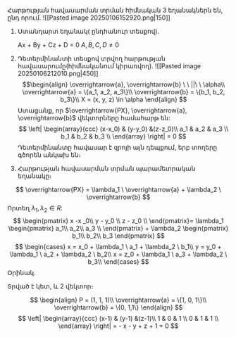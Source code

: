
Հարթության հավասարման տրման հիմնական 3 եղանակներն են, ընդ որում․
![[Pasted image 20250106152920.png|150]]

1. Ստանդարտ եղանակ( ընդհանուր տեսքով)․
   
   Ax + By + Cz + D = 0
   $A, B, C, D \neq 0$ 
   
2. Դետերմինանտի տեսքով տրվող հարթության հավասարումը(հիմնականում կիրառվող)․
   ![[Pasted image 20250106212010.png|450]]
   $$\begin{align}
   \overrightarrow{a}, \overrightarrow{b} \ \ ||\ \ \alpha\\
   \overrightarrow{a} = \{a_1, a_2, a_3\}\\
   \overrightarrow{b} = \{b_1, b_2, b_3\}\\
   X = (x, y, z) \in \alpha
   \end{align}
   $$
Ստացանք, որ $\overrightarrow{PX}, \overrightarrow{a}, \overrightarrow{b}$ վեկտորները համահարթ են:
$$
\left|
\begin{array}{ccc}
(x-x_0) & (y-y_0) &(z-z_0)\\
a_1 & a_2 & a_3  \\ 
b_1 & b_2 & b_3 \\
\end{array} 
\right| = 0
$$
Դետերմինանտը հավասար է զրոյի այն դեպքում, երբ տողերը գծորեն անկախ են։

3. Հարթության հավասարման տրման պարամետրական եղանակը։

$$
\overrightarrow{PX} = \lambda_1 \ \overrightarrow{a} + \lambda_2 \ \overrightarrow{b}
$$
Որտեղ $\lambda_1, \lambda_2 \in R$:
$$
\begin{pmatrix}
x -x _0\\
y - y_0 \\ 
z - z_0 \\
\end{pmatrix}= \lambda_1
\begin{pmatrix}
a_1\\
a_2\\
a_3 \\
\end{pmatrix} + \lambda_2 
\begin{pmatrix}
b_1\\
b_2\\
b_3
\end{pmatrix}
$$
$$
\begin{cases}
x = x_0 + \lambda_1 \ a_1 + \lambda_2 \ b_1\\
y = y_0 + \lambda_1 \ a_2 + \lambda_2 \ b_2\\
x = z_0 + \lambda_1 \ a_3 + \lambda_2 \ b_3\\
\end{cases}
$$
Օրինակ․

Տրված է կետ, և 2 վեկտոր։

$$
\begin{align}
P = (1, 1, 1)\\
\overrightarrow{a} = \{1, 0, 1\}\\
\overrightarrow{b} = \{0, 1,1\}
\end{align}
$$
$$
\left|
\begin{array}{ccc}
(x-1) & (y-1) &(z-1)\\
1 & 0 & 1  \\ 
0 & 1 & 1 \\
\end{array} 
\right| = - x - y + z + 1 = 0
$$